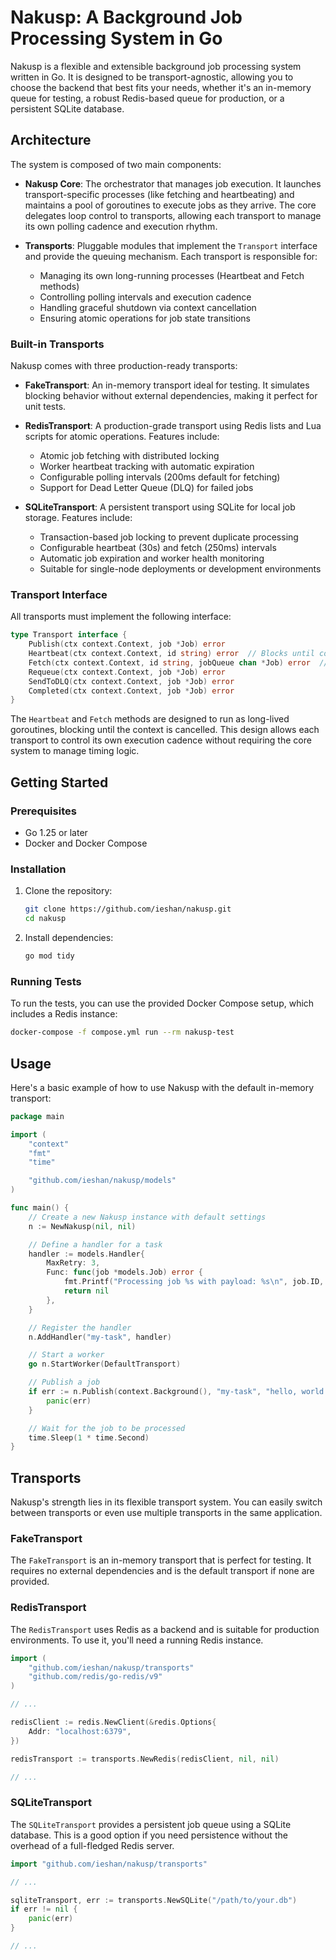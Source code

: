 # Nakusp: A Background Job Processing System in Go

Nakusp is a flexible and extensible background job processing system written in Go. It is designed to be transport-agnostic, allowing you to choose the backend that best fits your needs, whether it's an in-memory queue for testing, a robust Redis-based queue for production, or a persistent SQLite database.

## Architecture

The system is composed of two main components:

*   **Nakusp Core**: The orchestrator that manages job execution. It launches transport-specific processes (like fetching and heartbeating) and maintains a pool of goroutines to execute jobs as they arrive. The core delegates loop control to transports, allowing each transport to manage its own polling cadence and execution rhythm.

*   **Transports**: Pluggable modules that implement the `Transport` interface and provide the queuing mechanism. Each transport is responsible for:
    *   Managing its own long-running processes (Heartbeat and Fetch methods)
    *   Controlling polling intervals and execution cadence
    *   Handling graceful shutdown via context cancellation
    *   Ensuring atomic operations for job state transitions

### Built-in Transports

Nakusp comes with three production-ready transports:

*   **FakeTransport**: An in-memory transport ideal for testing. It simulates blocking behavior without external dependencies, making it perfect for unit tests.

*   **RedisTransport**: A production-grade transport using Redis lists and Lua scripts for atomic operations. Features include:
    *   Atomic job fetching with distributed locking
    *   Worker heartbeat tracking with automatic expiration
    *   Configurable polling intervals (200ms default for fetching)
    *   Support for Dead Letter Queue (DLQ) for failed jobs

*   **SQLiteTransport**: A persistent transport using SQLite for local job storage. Features include:
    *   Transaction-based job locking to prevent duplicate processing
    *   Configurable heartbeat (30s) and fetch (250ms) intervals
    *   Automatic job expiration and worker health monitoring
    *   Suitable for single-node deployments or development environments

### Transport Interface

All transports must implement the following interface:

```go
type Transport interface {
    Publish(ctx context.Context, job *Job) error
    Heartbeat(ctx context.Context, id string) error  // Blocks until context cancelled
    Fetch(ctx context.Context, id string, jobQueue chan *Job) error  // Blocks until context cancelled
    Requeue(ctx context.Context, job *Job) error
    SendToDLQ(ctx context.Context, job *Job) error
    Completed(ctx context.Context, job *Job) error
}
```

The `Heartbeat` and `Fetch` methods are designed to run as long-lived goroutines, blocking until the context is cancelled. This design allows each transport to control its own execution cadence without requiring the core system to manage timing logic.

## Getting Started

### Prerequisites

*   Go 1.25 or later
*   Docker and Docker Compose

### Installation

1.  Clone the repository:

    ```sh
    git clone https://github.com/ieshan/nakusp.git
    cd nakusp
    ```

2.  Install dependencies:

    ```sh
    go mod tidy
    ```

### Running Tests

To run the tests, you can use the provided Docker Compose setup, which includes a Redis instance:

```sh
docker-compose -f compose.yml run --rm nakusp-test
```

## Usage

Here's a basic example of how to use Nakusp with the default in-memory transport:

```go
package main

import (
	"context"
	"fmt"
	"time"

	"github.com/ieshan/nakusp/models"
)

func main() {
	// Create a new Nakusp instance with default settings
	n := NewNakusp(nil, nil)

	// Define a handler for a task
	handler := models.Handler{
		MaxRetry: 3,
		Func: func(job *models.Job) error {
			fmt.Printf("Processing job %s with payload: %s\n", job.ID, job.Payload)
			return nil
		},
	}

	// Register the handler
	n.AddHandler("my-task", handler)

	// Start a worker
	go n.StartWorker(DefaultTransport)

	// Publish a job
	if err := n.Publish(context.Background(), "my-task", "hello, world!"); err != nil {
		panic(err)
	}

	// Wait for the job to be processed
	time.Sleep(1 * time.Second)
}
```

## Transports

Nakusp's strength lies in its flexible transport system. You can easily switch between transports or even use multiple transports in the same application.

### FakeTransport

The `FakeTransport` is an in-memory transport that is perfect for testing. It requires no external dependencies and is the default transport if none are provided.

### RedisTransport

The `RedisTransport` uses Redis as a backend and is suitable for production environments. To use it, you'll need a running Redis instance.

```go
import (
	"github.com/ieshan/nakusp/transports"
	"github.com/redis/go-redis/v9"
)

// ...

redisClient := redis.NewClient(&redis.Options{
	Addr: "localhost:6379",
})

redisTransport := transports.NewRedis(redisClient, nil, nil)

// ...
```

### SQLiteTransport

The `SQLiteTransport` provides a persistent job queue using a SQLite database. This is a good option if you need persistence without the overhead of a full-fledged Redis server.

```go
import "github.com/ieshan/nakusp/transports"

// ...

sqliteTransport, err := transports.NewSQLite("/path/to/your.db")
if err != nil {
	panic(err)
}

// ...
```
